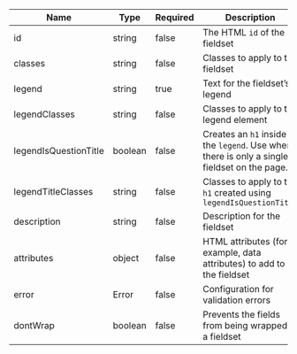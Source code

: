 | Name                  | Type    | Required | Description                                                                                |
| --------------------- | ------- | -------- | ------------------------------------------------------------------------------------------ |
| id                    | string  | false    | The HTML `id` of the fieldset                                                              |
| classes               | string  | false    | Classes to apply to the fieldset                                                           |
| legend                | string  | true     | Text for the fieldset’s legend                                                             |
| legendClasses         | string  | false    | Classes to apply to the legend element                                                     |
| legendIsQuestionTitle | boolean | false    | Creates an `h1` inside the `legend`. Use when there is only a single fieldset on the page. |
| legendTitleClasses    | string  | false    | Classes to apply to the `h1` created using `legendIsQuestionTitle`                         |
| description           | string  | false    | Description for the fieldset                                                               |
| attributes            | object  | false    | HTML attributes (for example, data attributes) to add to the fieldset                      |
| error                 | Error   | false    | Configuration for validation errors                                                        |
| dontWrap              | boolean | false    | Prevents the fields from being wrapped in a fieldset                                       |
